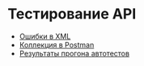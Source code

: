 # Тестирование API
- [Ошибки в XML](https://docs.google.com/spreadsheets/d/1bR4GWjJ3a0yWZNhXuJpBGF_g6p6DvejCtS3cW7M1TNc/edit?usp=sharing)
- [Коллекция в Postman](https://christina-7751552.postman.co/workspace/Christina's-Workspace~00f10a23-d02d-4b9b-83cf-fcf7257ad470/collection/45484836-1183bd76-d42f-4adf-9a76-4cc8d2d40bf1?action=share&creator=45484836&active-environment=45484836-783a6aa8-a9af-4dfb-8cd2-e8590567232d)
- [Результаты прогона автотестов](file:///C:/Users/Kristina/Desktop/DemoShopping.postman_test_run.json)
